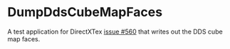 # DumpDdsCubeMapFaces

A test application for DirectXTex [issue #560](https://github.com/microsoft/DirectXTex/issues/560) that writes out the DDS cube map faces.
